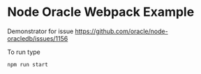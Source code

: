 # Node Oracle Webpack Example

Demonstrator for issue https://github.com/oracle/node-oracledb/issues/1156

To run type
```
npm run start
```
